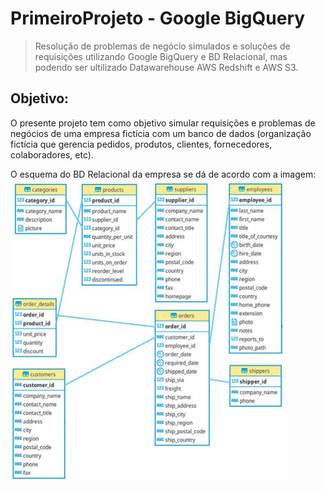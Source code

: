 # PrimeiroProjeto - Google BigQuery

>Resolução de problemas de negócio simulados e soluções de requisições utilizando Google BigQuery e BD Relacional, mas podendo ser ultilizado Datawarehouse AWS Redshift e AWS S3.

## Objetivo: 

O presente projeto tem como objetivo simular requisições e problemas de negócios de uma empresa fictícia com um banco de dados (organização fictícia que gerencia pedidos, produtos, clientes, fornecedores, colaboradores, etc). 

O esquema do BD Relacional da empresa se dá de acordo com a imagem:
![Esquema Logico](Tabelas_Relacional/esquema_tabelas_2.jpg)
